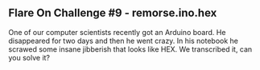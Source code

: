 ## Flare On Challenge #9 - remorse.ino.hex

One of our computer scientists recently got an
Arduino board. He disappeared for two days and
then he went crazy. In his notebook he scrawed
some insane jibberish that looks like HEX. We
transcribed it, can you solve it?

